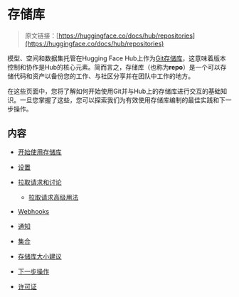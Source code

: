 # 存储库

> 原文链接：[https://huggingface.co/docs/hub/repositories](https://huggingface.co/docs/hub/repositories)

模型、空间和数据集托管在Hugging Face Hub上作为[Git存储库](https://git-scm.com/about)，这意味着版本控制和协作是Hub的核心元素。简而言之，存储库（也称为**repo**）是一个可以存储代码和资产以备份您的工作、与社区分享并在团队中工作的地方。

在这些页面中，您将了解如何开始使用Git并与Hub上的存储库进行交互的基础知识。一旦您掌握了这些，您可以探索我们为有效使用存储库编制的最佳实践和下一步操作。

## 内容

+   [开始使用存储库](./repositories-getting-started)

+   [设置](./repositories-settings)

+   [拉取请求和讨论](./repositories-pull-requests-discussions)

    +   [拉取请求高级用法](./repositories-pull-requests-discussions#pull-requests-advanced-usage)

+   [Webhooks](./webhooks)

+   [通知](./notifications)

+   [集合](./collections)

+   [存储库大小建议](./repositories-recommendations)

+   [下一步操作](./repositories-next-steps)

+   [许可证](./repositories-licenses)
